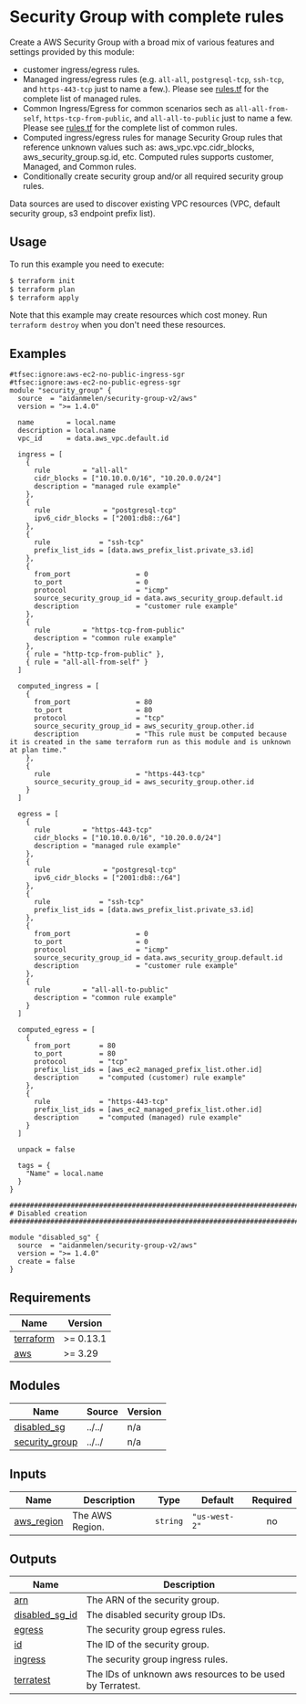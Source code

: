 # Security Group with complete rules

Create a AWS Security Group with a broad mix of various features and settings provided by this module:

- customer ingress/egress rules.
- Managed ingress/egress rules (e.g. `all-all`, `postgresql-tcp`, `ssh-tcp`, and `https-443-tcp` just to name a few.). Please see [rules.tf](https://github.com/aidanmelen/terraform-aws-security-group-v2/tree/main/rules.tf) for the complete list of managed rules.
- Common Ingress/Egress for common scenarios sech as `all-all-from-self`, `https-tcp-from-public`, and `all-all-to-public` just to name a few. Please see [rules.tf](https://github.com/aidanmelen/terraform-aws-security-group-v2/tree/main/rules.tf) for the complete list of common rules.
- Computed ingress/egress rules for manage Security Group rules that reference unknown values such as: aws_vpc.vpc.cidr_blocks, aws_security_group.sg.id, etc. Computed rules supports customer, Managed, and Common rules.
- Conditionally create security group and/or all required security group rules.

Data sources are used to discover existing VPC resources (VPC, default security group, s3 endpoint prefix list).

## Usage

To run this example you need to execute:

```bash
$ terraform init
$ terraform plan
$ terraform apply
```

Note that this example may create resources which cost money. Run `terraform destroy` when you don't need these resources.

<!-- BEGINNING OF PRE-COMMIT-TERRAFORM DOCS HOOK -->

## Examples

```hcl
#tfsec:ignore:aws-ec2-no-public-ingress-sgr
#tfsec:ignore:aws-ec2-no-public-egress-sgr
module "security_group" {
  source  = "aidanmelen/security-group-v2/aws"
  version = ">= 1.4.0"

  name        = local.name
  description = local.name
  vpc_id      = data.aws_vpc.default.id

  ingress = [
    {
      rule        = "all-all"
      cidr_blocks = ["10.10.0.0/16", "10.20.0.0/24"]
      description = "managed rule example"
    },
    {
      rule             = "postgresql-tcp"
      ipv6_cidr_blocks = ["2001:db8::/64"]
    },
    {
      rule            = "ssh-tcp"
      prefix_list_ids = [data.aws_prefix_list.private_s3.id]
    },
    {
      from_port                = 0
      to_port                  = 0
      protocol                 = "icmp"
      source_security_group_id = data.aws_security_group.default.id
      description              = "customer rule example"
    },
    {
      rule        = "https-tcp-from-public"
      description = "common rule example"
    },
    { rule = "http-tcp-from-public" },
    { rule = "all-all-from-self" }
  ]

  computed_ingress = [
    {
      from_port                = 80
      to_port                  = 80
      protocol                 = "tcp"
      source_security_group_id = aws_security_group.other.id
      description              = "This rule must be computed because it is created in the same terraform run as this module and is unknown at plan time."
    },
    {
      rule                     = "https-443-tcp"
      source_security_group_id = aws_security_group.other.id
    }
  ]

  egress = [
    {
      rule        = "https-443-tcp"
      cidr_blocks = ["10.10.0.0/16", "10.20.0.0/24"]
      description = "managed rule example"
    },
    {
      rule             = "postgresql-tcp"
      ipv6_cidr_blocks = ["2001:db8::/64"]
    },
    {
      rule            = "ssh-tcp"
      prefix_list_ids = [data.aws_prefix_list.private_s3.id]
    },
    {
      from_port                = 0
      to_port                  = 0
      protocol                 = "icmp"
      source_security_group_id = data.aws_security_group.default.id
      description              = "customer rule example"
    },
    {
      rule        = "all-all-to-public"
      description = "common rule example"
    }
  ]

  computed_egress = [
    {
      from_port       = 80
      to_port         = 80
      protocol        = "tcp"
      prefix_list_ids = [aws_ec2_managed_prefix_list.other.id]
      description     = "computed (customer) rule example"
    },
    {
      rule            = "https-443-tcp"
      prefix_list_ids = [aws_ec2_managed_prefix_list.other.id]
      description     = "computed (managed) rule example"
    }
  ]

  unpack = false

  tags = {
    "Name" = local.name
  }
}

################################################################################
# Disabled creation
################################################################################

module "disabled_sg" {
  source  = "aidanmelen/security-group-v2/aws"
  version = ">= 1.4.0"
  create = false
}
```

## Requirements

| Name | Version |
|------|---------|
| <a name="requirement_terraform"></a> [terraform](#requirement\_terraform) | >= 0.13.1 |
| <a name="requirement_aws"></a> [aws](#requirement\_aws) | >= 3.29 |
## Modules

| Name | Source | Version |
|------|--------|---------|
| <a name="module_disabled_sg"></a> [disabled\_sg](#module\_disabled\_sg) | ../../ | n/a |
| <a name="module_security_group"></a> [security\_group](#module\_security\_group) | ../../ | n/a |
## Inputs

| Name | Description | Type | Default | Required |
|------|-------------|------|---------|:--------:|
| <a name="input_aws_region"></a> [aws\_region](#input\_aws\_region) | The AWS Region. | `string` | `"us-west-2"` | no |
## Outputs

| Name | Description |
|------|-------------|
| <a name="output_arn"></a> [arn](#output\_arn) | The ARN of the security group. |
| <a name="output_disabled_sg_id"></a> [disabled\_sg\_id](#output\_disabled\_sg\_id) | The disabled security group IDs. |
| <a name="output_egress"></a> [egress](#output\_egress) | The security group egress rules. |
| <a name="output_id"></a> [id](#output\_id) | The ID of the security group. |
| <a name="output_ingress"></a> [ingress](#output\_ingress) | The security group ingress rules. |
| <a name="output_terratest"></a> [terratest](#output\_terratest) | The IDs of unknown aws resources to be used by Terratest. |
<!-- END OF PRE-COMMIT-TERRAFORM DOCS HOOK -->
